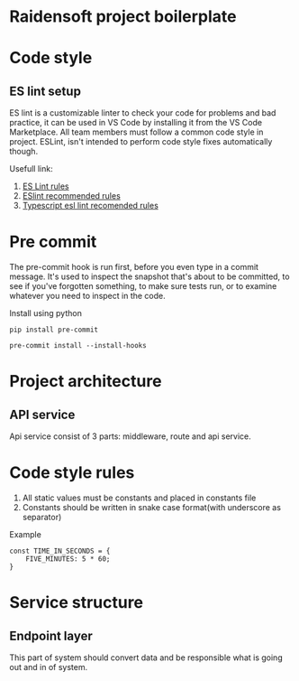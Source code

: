 # Raidensoft project boilerplate

# Code style

## ES lint setup
ES lint is a customizable linter to check your code for problems and bad practice, it can be used in VS Code by installing it from the VS Code Marketplace.
All team members must follow a common code style in project.
ESLint, isn't intended to perform code style fixes automatically though.

Usefull link:
1. [ES Lint rules](https://eslint.org/docs/latest/rules/)
2. [ESlint recommended rules](https://github.com/typescript-eslint/typescript-eslint/blob/main/packages/eslint-plugin/src/configs/eslint-recommended.ts)
3. [Typescript esl lint recomended rules](https://github.com/typescript-eslint/typescript-eslint/blob/main/packages/eslint-plugin/src/configs/recommended.ts)

# Pre commit
The pre-commit hook is run first, before you even type in a commit message. It's used to inspect the snapshot that's about to be committed, to see if you've forgotten something, to make sure tests run, or to examine whatever you need to inspect in the code.

Install using python

```
pip install pre-commit

pre-commit install --install-hooks

```

# Project architecture

## API service
Api service consist of 3 parts: middleware, route and api service.

# Code style rules
1. All static values must be constants and placed in constants file
2. Constants should be written in snake case format(with underscore as separator)

Example

```
const TIME_IN_SECONDS = {
    FIVE_MINUTES: 5 * 60;
}

```

# Service structure
## Endpoint layer
This part of system should convert data and be responsible what is going out and in of system.

